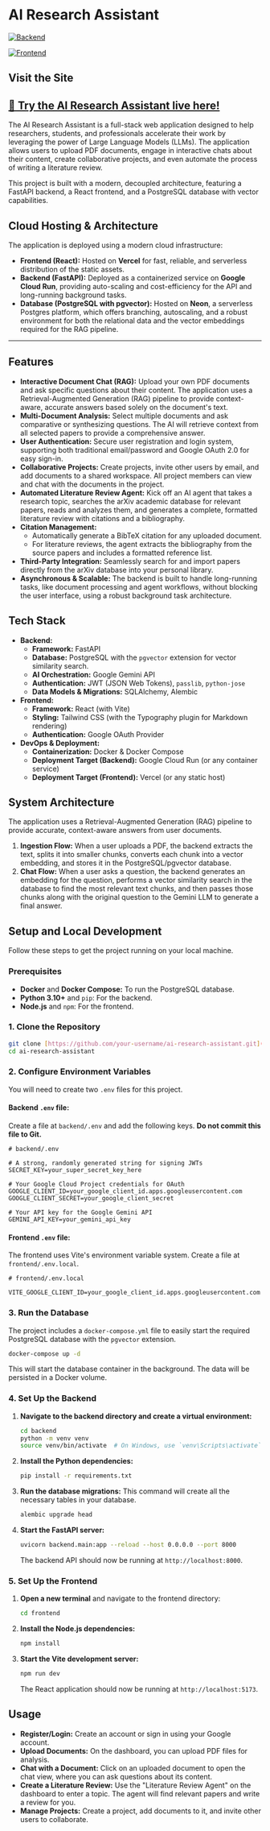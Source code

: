 # AI Research Assistant

[![Backend](https://github.com/gunnarrl/ai-research-assistant/actions/workflows/deploy-backend.yml/badge.svg)](https://github.com/gunnarrl/ai-research-assistant/actions/workflows/deploy-backend.yml)

[![Frontend](https://github.com/gunnarrl/ai-research-assistant/actions/workflows/deploy-frontend.yml/badge.svg)](https://github.com/gunnarrl/ai-research-assistant/actions/workflows/deploy-frontend.yml)

## Visit the Site

**[🚀 Try the AI Research Assistant live here!](https://ai-research-assistant-eight.vercel.app)**
---
The AI Research Assistant is a full-stack web application designed to help researchers, students, and professionals accelerate their work by leveraging the power of Large Language Models (LLMs). The application allows users to upload PDF documents, engage in interactive chats about their content, create collaborative projects, and even automate the process of writing a literature review.

This project is built with a modern, decoupled architecture, featuring a FastAPI backend, a React frontend, and a PostgreSQL database with vector capabilities.

## Cloud Hosting & Architecture

The application is deployed using a modern cloud infrastructure:

* **Frontend (React):** Hosted on **Vercel** for fast, reliable, and serverless distribution of the static assets.
* **Backend (FastAPI):** Deployed as a containerized service on **Google Cloud Run**, providing auto-scaling and cost-efficiency for the API and long-running background tasks.
* **Database (PostgreSQL with pgvector):** Hosted on **Neon**, a serverless Postgres platform, which offers branching, autoscaling, and a robust environment for both the relational data and the vector embeddings required for the RAG pipeline.

---

## Features

* **Interactive Document Chat (RAG):** Upload your own PDF documents and ask specific questions about their content. The application uses a Retrieval-Augmented Generation (RAG) pipeline to provide context-aware, accurate answers based solely on the document's text.
* **Multi-Document Analysis:** Select multiple documents and ask comparative or synthesizing questions. The AI will retrieve context from all selected papers to provide a comprehensive answer.
* **User Authentication:** Secure user registration and login system, supporting both traditional email/password and Google OAuth 2.0 for easy sign-in.
* **Collaborative Projects:** Create projects, invite other users by email, and add documents to a shared workspace. All project members can view and chat with the documents in the project.
* **Automated Literature Review Agent:** Kick off an AI agent that takes a research topic, searches the arXiv academic database for relevant papers, reads and analyzes them, and generates a complete, formatted literature review with citations and a bibliography.
* **Citation Management:**
    * Automatically generate a BibTeX citation for any uploaded document.
    * For literature reviews, the agent extracts the bibliography from the source papers and includes a formatted reference list.
* **Third-Party Integration:** Seamlessly search for and import papers directly from the arXiv database into your personal library.
* **Asynchronous & Scalable:** The backend is built to handle long-running tasks, like document processing and agent workflows, without blocking the user interface, using a robust background task architecture.

## Tech Stack

* **Backend:**
    * **Framework:** FastAPI
    * **Database:** PostgreSQL with the `pgvector` extension for vector similarity search.
    * **AI Orchestration:** Google Gemini API
    * **Authentication:** JWT (JSON Web Tokens), `passlib`, `python-jose`
    * **Data Models & Migrations:** SQLAlchemy, Alembic
* **Frontend:**
    * **Framework:** React (with Vite)
    * **Styling:** Tailwind CSS (with the Typography plugin for Markdown rendering)
    * **Authentication:** Google OAuth Provider
* **DevOps & Deployment:**
    * **Containerization:** Docker & Docker Compose
    * **Deployment Target (Backend):** Google Cloud Run (or any container service)
    * **Deployment Target (Frontend):** Vercel (or any static host)

## System Architecture

The application uses a Retrieval-Augmented Generation (RAG) pipeline to provide accurate, context-aware answers from user documents.

1.  **Ingestion Flow:** When a user uploads a PDF, the backend extracts the text, splits it into smaller chunks, converts each chunk into a vector embedding, and stores it in the PostgreSQL/pgvector database.
2.  **Chat Flow:** When a user asks a question, the backend generates an embedding for the question, performs a vector similarity search in the database to find the most relevant text chunks, and then passes those chunks along with the original question to the Gemini LLM to generate a final answer.

## Setup and Local Development

Follow these steps to get the project running on your local machine.

### Prerequisites

* **Docker** and **Docker Compose:** To run the PostgreSQL database.
* **Python 3.10+** and `pip`: For the backend.
* **Node.js** and `npm`: For the frontend.

### 1. Clone the Repository

```bash
git clone [https://github.com/your-username/ai-research-assistant.git](https://github.com/your-username/ai-research-assistant.git)
cd ai-research-assistant
```

### 2. Configure Environment Variables

You will need to create two `.env` files for this project.

#### **Backend `.env` file:**

Create a file at `backend/.env` and add the following keys. **Do not commit this file to Git.**

```
# backend/.env

# A strong, randomly generated string for signing JWTs
SECRET_KEY=your_super_secret_key_here

# Your Google Cloud Project credentials for OAuth
GOOGLE_CLIENT_ID=your_google_client_id.apps.googleusercontent.com
GOOGLE_CLIENT_SECRET=your_google_client_secret

# Your API key for the Google Gemini API
GEMINI_API_KEY=your_gemini_api_key
```

#### **Frontend `.env` file:**

The frontend uses Vite's environment variable system. Create a file at `frontend/.env.local`.

```
# frontend/.env.local

VITE_GOOGLE_CLIENT_ID=your_google_client_id.apps.googleusercontent.com
```

### 3. Run the Database

The project includes a `docker-compose.yml` file to easily start the required PostgreSQL database with the `pgvector` extension.

```bash
docker-compose up -d
```

This will start the database container in the background. The data will be persisted in a Docker volume.

### 4. Set Up the Backend

1.  **Navigate to the backend directory and create a virtual environment:**
    ```bash
    cd backend
    python -m venv venv
    source venv/bin/activate  # On Windows, use `venv\Scripts\activate`
    ```

2.  **Install the Python dependencies:**
    ```bash
    pip install -r requirements.txt
    ```

3.  **Run the database migrations:**
    This command will create all the necessary tables in your database.
    ```bash
    alembic upgrade head
    ```

4.  **Start the FastAPI server:**
    ```bash
    uvicorn backend.main:app --reload --host 0.0.0.0 --port 8000
    ```
    The backend API should now be running at `http://localhost:8000`.

### 5. Set Up the Frontend

1.  **Open a new terminal** and navigate to the frontend directory:
    ```bash
    cd frontend
    ```

2.  **Install the Node.js dependencies:**
    ```bash
    npm install
    ```

3.  **Start the Vite development server:**
    ```bash
    npm run dev
    ```
    The React application should now be running at `http://localhost:5173`.

## Usage

* **Register/Login:** Create an account or sign in using your Google account.
* **Upload Documents:** On the dashboard, you can upload PDF files for analysis.
* **Chat with a Document:** Click on an uploaded document to open the chat view, where you can ask questions about its content.
* **Create a Literature Review:** Use the "Literature Review Agent" on the dashboard to enter a topic. The agent will find relevant papers and write a review for you.
* **Manage Projects:** Create a project, add documents to it, and invite other users to collaborate.